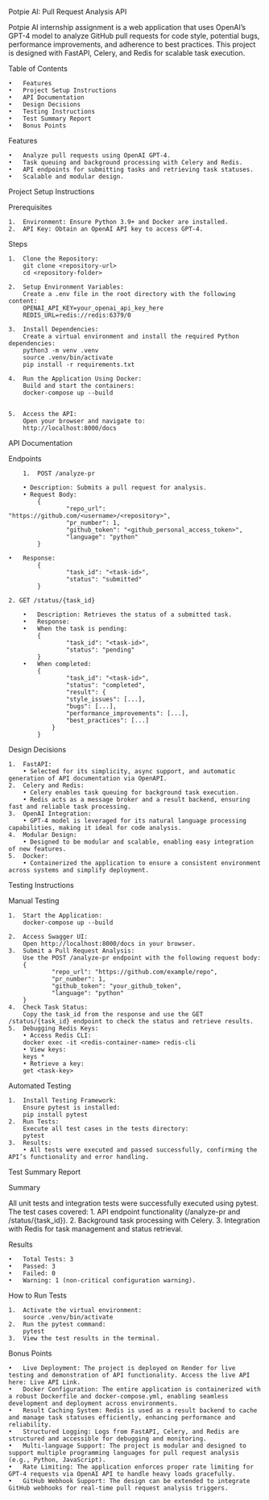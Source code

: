Potpie AI: Pull Request Analysis API

Potpie AI internship assignment is a web application that uses OpenAI’s GPT-4 model to analyze GitHub pull requests for code style, potential bugs, performance improvements, and adherence to best practices. This project is designed with FastAPI, Celery, and Redis for scalable task execution.

Table of Contents

	•	Features
	•	Project Setup Instructions
	•	API Documentation
	•	Design Decisions
	•	Testing Instructions
	•	Test Summary Report
	•	Bonus Points
 		

 Features

	•	Analyze pull requests using OpenAI GPT-4.
	•	Task queuing and background processing with Celery and Redis.
	•	API endpoints for submitting tasks and retrieving task statuses.
	•	Scalable and modular design.



Project Setup Instructions

 Prerequisites

	1.	Environment: Ensure Python 3.9+ and Docker are installed.
	2.	API Key: Obtain an OpenAI API key to access GPT-4.

 Steps
 
	1.	Clone the Repository:
 		git clone <repository-url>
 		cd <repository-folder>

 	2.	Setup Environment Variables:
		Create a .env file in the root directory with the following content:
		OPENAI_API_KEY=your_openai_api_key_here
		REDIS_URL=redis://redis:6379/0

	3.	Install Dependencies:
		Create a virtual environment and install the required Python dependencies:
		python3 -m venv .venv
		source .venv/bin/activate
		pip install -r requirements.txt

	4.	Run the Application Using Docker:
		Build and start the containers:
		docker-compose up --build


	5.	Access the API:
		Open your browser and navigate to:
		http://localhost:8000/docs


API Documentation

 Endpoints

        1. 	POST /analyze-pr

		• Description: Submits a pull request for analysis.
		• Request Body:
			{
    				"repo_url": "https://github.com/<username>/<repository>",
    				"pr_number": 1,
    				"github_token": "<github_personal_access_token>",
    				"language": "python"
			}

	•	Response:
			{
    				"task_id": "<task-id>",
    				"status": "submitted"
			}
 
	2. GET /status/{task_id}

		•	Description: Retrieves the status of a submitted task.
		•	Response:
		•	When the task is pending:
			{
    				"task_id": "<task-id>",
    				"status": "pending"
			}
		•	When completed:
			{
    				"task_id": "<task-id>",
    				"status": "completed",
    				"result": {
        			"style_issues": [...],
        			"bugs": [...],
        			"performance_improvements": [...],
        			"best_practices": [...]
   		 		}
			}








Design Decisions

	1.	FastAPI:
		• Selected for its simplicity, async support, and automatic generation of API documentation via OpenAPI.
	2.	Celery and Redis:
		• Celery enables task queuing for background task execution.
		• Redis acts as a message broker and a result backend, ensuring fast and reliable task processing.
	3.	OpenAI Integration:
		• GPT-4 model is leveraged for its natural language processing capabilities, making it ideal for code analysis.
	4.	Modular Design:
		• Designed to be modular and scalable, enabling easy integration of new features.
	5.	Docker:
		• Containerized the application to ensure a consistent environment across systems and simplify deployment.






Testing Instructions

 Manual Testing

	1.	Start the Application:
		docker-compose up --build

	2.	Access Swagger UI:
		Open http://localhost:8000/docs in your browser.
	3.	Submit a Pull Request Analysis:
		Use the POST /analyze-pr endpoint with the following request body:
		{
    			"repo_url": "https://github.com/example/repo",
    			"pr_number": 1,
    			"github_token": "your_github_token",
    			"language": "python"
		}
	4.	Check Task Status:
		Copy the task_id from the response and use the GET /status/{task_id} endpoint to check the status and retrieve results.
	5.	Debugging Redis Keys:
		• Access Redis CLI:
		docker exec -it <redis-container-name> redis-cli
		• View keys:
		keys *
		• Retrieve a key:
		get <task-key>




Automated Testing

	1.	Install Testing Framework:
		Ensure pytest is installed:
		pip install pytest
	2.	Run Tests:
		Execute all test cases in the tests directory:
		pytest
	3.	Results:
		• All tests were executed and passed successfully, confirming the API’s functionality and error handling.





 

Test Summary Report

 Summary

 All unit tests and integration tests were successfully executed using pytest. The test cases covered:
	1.	API endpoint functionality (/analyze-pr and /status/{task_id}).
	2.	Background task processing with Celery.
	3.	Integration with Redis for task management and status retrieval.

 Results

	•	Total Tests: 3
	•	Passed: 3
	•	Failed: 0
	•	Warning: 1 (non-critical configuration warning).

 How to Run Tests

	1.	Activate the virtual environment:
		source .venv/bin/activate
	2.	Run the pytest command:
		pytest
	3.	View the test results in the terminal.








 

Bonus Points

	•	Live Deployment: The project is deployed on Render for live testing and demonstration of API functionality. Access the live API here: Live API Link.
	•	Docker Configuration: The entire application is containerized with a robust Dockerfile and docker-compose.yml, enabling seamless development and deployment across environments.
	•	Result Caching System: Redis is used as a result backend to cache and manage task statuses efficiently, enhancing performance and reliability.
	•	Structured Logging: Logs from FastAPI, Celery, and Redis are structured and accessible for debugging and monitoring.
	•	Multi-language Support: The project is modular and designed to support multiple programming languages for pull request analysis (e.g., Python, JavaScript).
	•	Rate Limiting: The application enforces proper rate limiting for GPT-4 requests via OpenAI API to handle heavy loads gracefully.
	•	GitHub Webhook Support: The design can be extended to integrate GitHub webhooks for real-time pull request analysis triggers.









































  

  
